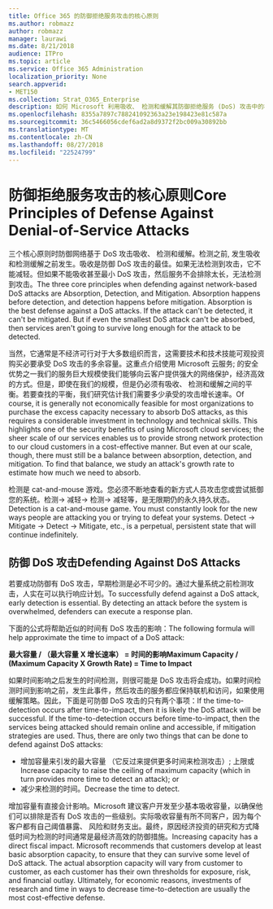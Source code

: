 ```yaml
---
title: Office 365 的防御拒绝服务攻击的核心原则
ms.author: robmazz
author: robmazz
manager: laurawi
ms.date: 8/21/2018
audience: ITPro
ms.topic: article
ms.service: Office 365 Administration
localization_priority: None
search.appverid:
- MET150
ms.collection: Strat_O365_Enterprise
description: 如何 Microsoft 利用吸收、 检测和缓解其防御拒绝服务 (DoS) 攻击中的核心原则。
ms.openlocfilehash: 8355a7897c788241092363a23e198423e81c587a
ms.sourcegitcommit: 36c5466056cdef6ad2a8d9372f2bc009a30892bb
ms.translationtype: MT
ms.contentlocale: zh-CN
ms.lasthandoff: 08/27/2018
ms.locfileid: "22524799"
---
```

# <a name="core-principles-of-defense-against-denial-of-service-attacks"></a><span data-ttu-id="4c109-103">防御拒绝服务攻击的核心原则</span><span class="sxs-lookup"><span data-stu-id="4c109-103">Core Principles of Defense Against Denial-of-Service Attacks</span></span>
<span data-ttu-id="4c109-p101">三个核心原则时防御网络基于 DoS 攻击吸收、 检测和缓解。检测之前, 发生吸收和检测缓解之前发生。吸收是防御 DoS 攻击的最佳。如果无法检测到攻击，它不能减轻。但如果不能吸收甚至最小 DoS 攻击，然后服务不会排除太长，无法检测到攻击。</span><span class="sxs-lookup"><span data-stu-id="4c109-p101">The three core principles when defending against network-based DoS attacks are Absorption, Detection, and Mitigation. Absorption happens before detection, and detection happens before mitigation. Absorption is the best defense against a DoS attacks. If the attack can't be detected, it can't be mitigated. But if even the smallest DoS attack can't be absorbed, then services aren't going to survive long enough for the attack to be detected.</span></span>

<span data-ttu-id="4c109-p102">当然，它通常是不经济可行对于大多数组织而言，这需要技术和技术技能可观投资购买必要承受 DoS 攻击的多余容量。这重点介绍使用 Microsoft 云服务; 的安全优势之一我们的服务巨大规模使我们能够向云客户提供强大的网络保护，经济高效的方式。但是，即使在我们的规模，但是仍必须有吸收、 检测和缓解之间的平衡。若要查找的平衡，我们研究估计我们需要多少承受的攻击增长速率。</span><span class="sxs-lookup"><span data-stu-id="4c109-p102">Of course, it is generally not economically feasible for most organizations to purchase the excess capacity necessary to absorb DoS attacks, as this requires a considerable investment in technology and technical skills. This highlights one of the security benefits of using Microsoft cloud services; the sheer scale of our services enables us to provide strong network protection to our cloud customers in a cost-effective manner. But even at our scale, though, there must still be a balance between absorption, detection, and mitigation. To find that balance, we study an attack's growth rate to estimate how much we need to absorb.</span></span>

<span data-ttu-id="4c109-p103">检测是 cat-and-mouse 游戏。您必须不断地查看的新方式人员攻击您或尝试抵御您的系统。检测-> 减轻-> 检测-> 减轻等，是无限期仍的永久持久状态。</span><span class="sxs-lookup"><span data-stu-id="4c109-p103">Detection is a cat-and-mouse game. You must constantly look for the new ways people are attacking you or trying to defeat your systems. Detect -> Mitigate -> Detect -> Mitigate, etc., is a perpetual, persistent state that will continue indefinitely.</span></span>

## <a name="defending-against-dos-attacks"></a><span data-ttu-id="4c109-116">防御 DoS 攻击</span><span class="sxs-lookup"><span data-stu-id="4c109-116">Defending Against DoS Attacks</span></span>
<span data-ttu-id="4c109-p104">若要成功防御有 DoS 攻击，早期检测是必不可少的。通过大量系统之前检测攻击，人实在可以执行响应计划。</span><span class="sxs-lookup"><span data-stu-id="4c109-p104">To successfully defend against a DoS attack, early detection is essential. By detecting an attack before the system is overwhelmed, defenders can execute a response plan.</span></span>

<span data-ttu-id="4c109-119">下面的公式将帮助近似的时间有 DoS 攻击的影响：</span><span class="sxs-lookup"><span data-stu-id="4c109-119">The following formula will help approximate the time to impact of a DoS attack:</span></span>

   <span data-ttu-id="4c109-120">**最大容量 / （最大容量 X 增长速率） = 时间的影响**</span><span class="sxs-lookup"><span data-stu-id="4c109-120">**Maximum Capacity / (Maximum Capacity X Growth Rate) = Time to Impact**</span></span>

<span data-ttu-id="4c109-p105">如果时间影响之后发生的时间检测，则很可能是 DoS 攻击将会成功。如果时间检测时间到影响之前，发生此事件，然后攻击的服务都应保持联机和访问，如果使用缓解策略。因此，下面是可防御 DoS 攻击的只有两个事项：</span><span class="sxs-lookup"><span data-stu-id="4c109-p105">If the time-to-detection occurs after time-to-impact, then it is likely the DoS attack will be successful. If the time-to-detection occurs before time-to-impact, then the services being attacked should remain online and accessible, if mitigation strategies are used. Thus, there are only two things that can be done to defend against DoS attacks:</span></span>
- <span data-ttu-id="4c109-124">增加容量来引发的最大容量 （它反过来提供更多时间来检测攻击）; 上限或</span><span class="sxs-lookup"><span data-stu-id="4c109-124">Increase capacity to raise the ceiling of maximum capacity (which in turn provides more time to detect an attack); or</span></span>
- <span data-ttu-id="4c109-125">减少来检测的时间。</span><span class="sxs-lookup"><span data-stu-id="4c109-125">Decrease the time to detect.</span></span>

<span data-ttu-id="4c109-p106">增加容量有直接会计影响。Microsoft 建议客户开发至少基本吸收容量，以确保他们可以排除是否有 DoS 攻击的一些级别。实际吸收容量有所不同客户，因为每个客户都有自己阈值暴露、 风险和财务支出。最终，原因经济投资的研究和方式降低时间为检测的时间通常是最经济高效的防御措施。</span><span class="sxs-lookup"><span data-stu-id="4c109-p106">Increasing capacity has a direct fiscal impact. Microsoft recommends that customers develop at least basic absorption capacity, to ensure that they can survive some level of DoS attack. The actual absorption capacity will vary from customer to customer, as each customer has their own thresholds for exposure, risk, and financial outlay. Ultimately, for economic reasons, investments of research and time in ways to decrease time-to-detection are usually the most cost-effective defense.</span></span>
